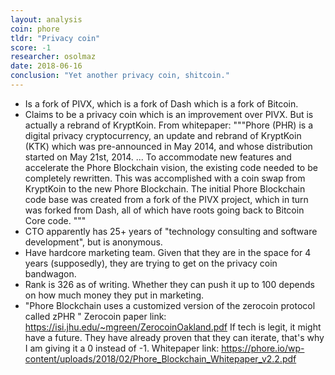 ```yaml
---
layout: analysis
coin: phore
tldr: "Privacy coin"
score: -1
researcher: osolmaz
date: 2018-06-16
conclusion: "Yet another privacy coin, shitcoin."
---
```


- Is a fork of PIVX, which is a fork of Dash which is a fork of Bitcoin.
- Claims to be a privacy coin which is an improvement over PIVX. But is actually a rebrand of KryptKoin.
From whitepaper:
"""Phore (PHR) is a digital privacy cryptocurrency, an update and rebrand of
KryptKoin (KTK) which was pre-announced in May 2014, and whose
distribution started on May 21st, 2014. 
...
To accommodate new features and accelerate the Phore Blockchain vision, the
existing code needed to be completely rewritten. This was accomplished with a
coin swap from KryptKoin to the new Phore Blockchain. The initial Phore
Blockchain code base was created from a fork of the PIVX project, which in turn
was forked from Dash, all of which have roots going back to Bitcoin Core code.
"""
- CTO apparently has 25+ years of "technology consulting and software development", but is anonymous.
- Have hardcore marketing team. Given that they are in the space for 4 years (supposedly), they are trying 
to get on the privacy coin bandwagon.
- Rank is 326 as of writing. Whether they can push it up to 100 depends on how much money they put in marketing.
- "Phore Blockchain uses a customized version of the zerocoin protocol called zPHR "
Zerocoin paper link: https://isi.jhu.edu/~mgreen/ZerocoinOakland.pdf
If tech is legit, it might have a future. They have already proven that they can iterate, that's why I am giving it a 0 instead of -1.
Whitepaper link: https://phore.io/wp-content/uploads/2018/02/Phore_Blockchain_Whitepaper_v2.2.pdf